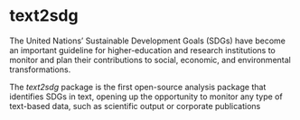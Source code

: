 # text2sdg

The United Nations’ Sustainable Development Goals (SDGs) have become an important guideline for higher-education and research institutions to monitor and plan their contributions to social, economic, and environmental transformations.

The *text2sdg* package is the first open-source analysis package that identifies SDGs in text, opening up the opportunity to monitor any type of text-based data, such as scientific output or corporate publications
